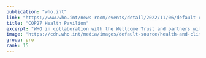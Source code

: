 ```yaml
---
publication: "who.int"
link: "https://www.who.int/news-room/events/detail/2022/11/06/default-calendar/cop27-health-pavilion"
title: "COP27 Health Pavilion"
excerpt: "WHO in collaboration with the Wellcome Trust and partners will host  the Health Pavilion at the COP27 UN Climate Conference, taking place in Sharm El-Sheikh, Egypt from 6 to 18 November, 2022."
image: "https://cdn.who.int/media/images/default-source/health-and-climate-change/pfin0814-thumb.tmb-1200v.jpg?sfvrsn=70e6d701_1"
group: pro
rank: 15
---
```

